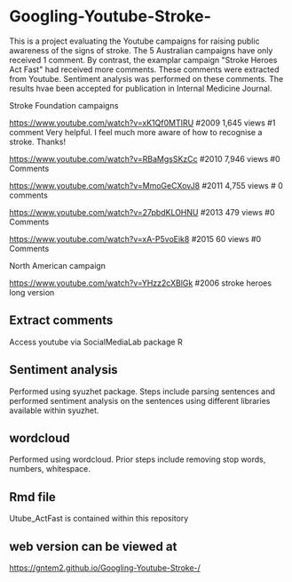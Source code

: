# Googling-Youtube-Stroke-

This is a project evaluating the Youtube campaigns for raising public awareness of the signs of stroke. The 5 Australian campaigns have only received 1 comment. By contrast, the examplar campaign "Stroke Heroes Act Fast" had received more comments. These comments were extracted from Youtube. Sentiment analysis was performed on these comments. The results hvae been accepted for publication in Internal Medicine Journal.

Stroke Foundation campaigns

https://www.youtube.com/watch?v=xK1Qf0MTIRU #2009 
1,645 views #1 comment
Very helpful.  I feel much more aware of how to recognise a stroke.  Thanks!

https://www.youtube.com/watch?v=RBaMgsSKzCc #2010
7,946 views #0 Comments

https://www.youtube.com/watch?v=MmoGeCXovJ8 #2011
4,755 views # 0 comments

https://www.youtube.com/watch?v=27pbdKLOHNU #2013
479 views #0 Comments

https://www.youtube.com/watch?v=xA-P5voEik8 #2015
60 views #0 Comments

North American campaign

https://www.youtube.com/watch?v=YHzz2cXBlGk #2006 stroke heroes long version

## Extract comments 
Access youtube via SocialMediaLab package R

## Sentiment analysis
Performed using syuzhet package. Steps include parsing sentences and performed sentiment analysis on the sentences using different libraries available within syuzhet.

## wordcloud
Performed using wordcloud. Prior steps include removing stop words, numbers, whitespace.

## Rmd file 
Utube_ActFast is contained within this repository

## web version can be viewed at
https://gntem2.github.io/Googling-Youtube-Stroke-/
